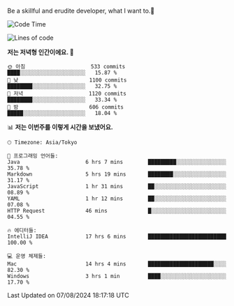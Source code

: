Be a skillful and erudite developer, what I want to.👶

<!--START_SECTION:waka-->
![Code Time](http://img.shields.io/badge/Code%20Time-1%2C123%20hrs%2044%20mins-blue)

![Lines of code](https://img.shields.io/badge/%EC%A0%80%EB%8A%94%20%EC%97%AC%ED%83%9C%EA%B9%8C%EC%A7%80%20-2.8%20million%20%EC%A4%84%EC%9D%98%20%EC%BD%94%EB%93%9C%EB%A5%BC%20%EC%9E%91%EC%84%B1%ED%96%88%EC%96%B4%EC%9A%94.-blue)

**저는 저녁형 인간이에요. 🦉** 

```text
🌞 아침                     533 commits         ████░░░░░░░░░░░░░░░░░░░░░   15.87 % 
🌆 낮　                     1100 commits        ████████░░░░░░░░░░░░░░░░░   32.75 % 
🌃 저녁                     1120 commits        ████████░░░░░░░░░░░░░░░░░   33.34 % 
🌙 밤　                     606 commits         █████░░░░░░░░░░░░░░░░░░░░   18.04 % 
```


📊 **저는 이번주를 이렇게 시간을 보냈어요.** 

```text
🕑︎ Timezone: Asia/Tokyo

💬 프로그래밍 언어들: 
Java                     6 hrs 7 mins        █████████░░░░░░░░░░░░░░░░   35.78 % 
Markdown                 5 hrs 19 mins       ████████░░░░░░░░░░░░░░░░░   31.17 % 
JavaScript               1 hr 31 mins        ██░░░░░░░░░░░░░░░░░░░░░░░   08.89 % 
YAML                     1 hr 12 mins        ██░░░░░░░░░░░░░░░░░░░░░░░   07.08 % 
HTTP Request             46 mins             █░░░░░░░░░░░░░░░░░░░░░░░░   04.55 % 

🔥 에디터들: 
IntelliJ IDEA            17 hrs 6 mins       █████████████████████████   100.00 % 

💻 운영 체제들: 
Mac                      14 hrs 4 mins       █████████████████████░░░░   82.30 % 
Windows                  3 hrs 1 min         ████░░░░░░░░░░░░░░░░░░░░░   17.70 % 
```


 Last Updated on 07/08/2024 18:17:18 UTC
<!--END_SECTION:waka-->
